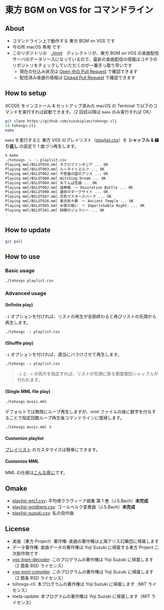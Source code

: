 # 東方 BGM on VGS for コマンドライン

## About

- コマンドライン上で動作する 東方 BGM on VGS です
- 今の所 macOS 専用 です
- このリポジトリの　[./mml](./mml)　ディレクトリが、東方 BGM on VGS の楽曲配信サーバのデータソースになっているので、最新の楽曲配信の情報はコチラのリポジトリをチェックしていただくのが一番手っ取り早いです
  - 現在の仕込み状況は [Open 中の Pull Request](https://github.com/suzukiplan/tohovgs-cli/pulls) で確認できます
  - 配信済み楽曲の情報は [Closed Pull Request](https://github.com/suzukiplan/tohovgs-cli/pulls?q=is%3Apr+is%3Aclosed) で確認できます

## How to setup

XCODE をインストール & セットアップ済みの macOS の Terminal で以下のコマンドを実行すれば起動できます。（2 回目以降は `make` のみ実行すれば OK）

```bash
git clone https://github.com/suzukiplan/tohovgs-cli
cd tohovgs-cli
make
```

`make` を実行すると 東方 VGS のプレイリスト（[playlist.csv](playlist.csv)）を **シャッフル & 繰り返し** の設定で 1 曲づつ再生します。

```bash
% make
./tohovgs -s -i playlist.csv
Playing mml/BSLOT034.mml ネクロファンタジア ... OK
Playing mml/BSLOT003.mml ルーネイトエルフ ... OK
Playing mml/BSLOT062.mml 不思議の国のアリス ... OK
Playing mml/BSLOT080.mml Witching Dream ... OK
Playing mml/BSLOT004.mml おてんば恋娘 ... OK
Playing mml/BSLOT082.mml 装飾戦　〜 Decoration Battle ... OK
Playing mml/BSLOT090.mml 運命のダークサイド ... OK
Playing mml/BSLOT047.mml 恋色マスタースパーク ... OK
Playing mml/BSLOT026.mml 東方妖々夢　〜 Ancient Temple ... OK
Playing mml/BSLOT045.mml 永夜の報い　〜 Imperishable Night. ... OK
Playing mml/BSLOT101.mml 緑眼のジェラシー ... OK
：
```

## How to update

```bash
git pull
```

## How to use

### Basic usage

```bash
./tohovgs playlist.csv
```

### Advanced usage

#### (Infinite play)

`-i` オプションを付ければ、リストの再生が全部終わると再びリストの先頭から再生します。

```bash
./tohovgs -i playlist.csv
```

#### (Shuffle play)

`-s` オプションを付ければ、適当にバラけさせて再生します。

```bash
./tohovgs -s playlist.csv
```

> `-i` と `-s` の両方を指定すれば、リストが先頭に戻る都度毎回シャッフルが行われます。

#### (Single MML file play)

```bash
./tohovgs music.mml
```

デフォルトでは無限にループ再生しますが、mml ファイルの後に数字を付与することで指定回数ループ再生後コマンドラインに復帰します。

```bash
./tohovgs music.mml 3
```

#### Customize playlist

[プレイリスト](playlist.csv) のカスタマイズは簡単にできます。

#### Customize MML

MML の仕様は[こんな感じ](https://github.com/suzukiplan/vgs-mml-compiler/blob/master/MML-ja.md)です。

## Omake

- [playlist-wtc1.csv](playlist-wtc1.csv): 平均律クラヴィーア曲集 第 1 巻（J.S.Bach）**未完成**
- [playlist-goldberg.csv](playlist-goldberg.csv): ゴールベルク変奏曲（J.S.Bach）**未完成**
- [playlist-suzuki.csv](playlist-suzuki.csv): 私の自作曲

## License

- 楽曲（東方 Project）著作権: 楽曲の著作権は上海アリス幻樂団に帰属します
- データ著作権: 楽曲データの著作権は Yoji Suzuki に帰属する東方 Project 二次創作物です
- [vgs-bgm-decoder](https://github.com/suzukiplan/vgs-bgm-decoder): このプログラムの著作権は Yoji Suzuki に帰属します（2 箇条 BSD ライセンス）
- [vgs-mml-compiler](https://github.com/suzukiplan/vgs-mml-compiler): このプログラムの著作権は Yoji Suzuki に帰属します（2 箇条 BSD ライセンス）
- tohovgs-cli: 本プログラムの著作権は Yoji Suzuki に帰属します（MIT ライセンス）
- meta-update: 本プログラムの著作権は Yoji Suzuki に帰属します（MIT ライセンス)
